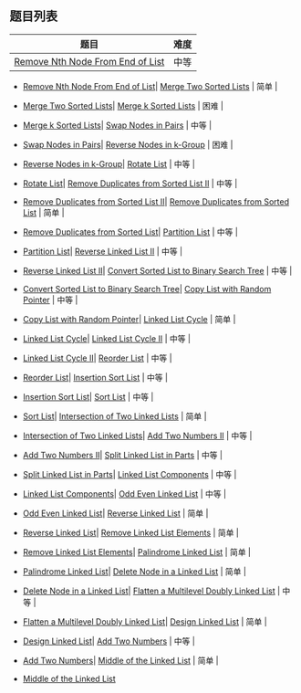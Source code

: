 ## 题目列表  
| 题目 | 难度 |  
|:---:|:---:|  
| [Remove Nth Node From End of List](remove-nth-node-from-end-of-list/question.md) | 中等 |   
  
 * [Remove Nth Node From End of List](/home/scy/PycharmProjects/leetcode_book/book/linked-list/remove-nth-node-from-end-of-list/question.md)| [Merge Two Sorted Lists](merge-two-sorted-lists/question.md) | 简单 |   
  
 * [Merge Two Sorted Lists](/home/scy/PycharmProjects/leetcode_book/book/linked-list/merge-two-sorted-lists/question.md)| [Merge k Sorted Lists](merge-k-sorted-lists/question.md) | 困难 |   
  
 * [Merge k Sorted Lists](/home/scy/PycharmProjects/leetcode_book/book/linked-list/merge-k-sorted-lists/question.md)| [Swap Nodes in Pairs](swap-nodes-in-pairs/question.md) | 中等 |   
  
 * [Swap Nodes in Pairs](/home/scy/PycharmProjects/leetcode_book/book/linked-list/swap-nodes-in-pairs/question.md)| [Reverse Nodes in k-Group](reverse-nodes-in-k-group/question.md) | 困难 |   
  
 * [Reverse Nodes in k-Group](/home/scy/PycharmProjects/leetcode_book/book/linked-list/reverse-nodes-in-k-group/question.md)| [Rotate List](rotate-list/question.md) | 中等 |   
  
 * [Rotate List](/home/scy/PycharmProjects/leetcode_book/book/linked-list/rotate-list/question.md)| [Remove Duplicates from Sorted List II](remove-duplicates-from-sorted-list-ii/question.md) | 中等 |   
  
 * [Remove Duplicates from Sorted List II](/home/scy/PycharmProjects/leetcode_book/book/linked-list/remove-duplicates-from-sorted-list-ii/question.md)| [Remove Duplicates from Sorted List](remove-duplicates-from-sorted-list/question.md) | 简单 |   
  
 * [Remove Duplicates from Sorted List](/home/scy/PycharmProjects/leetcode_book/book/linked-list/remove-duplicates-from-sorted-list/question.md)| [Partition List](partition-list/question.md) | 中等 |   
  
 * [Partition List](/home/scy/PycharmProjects/leetcode_book/book/linked-list/partition-list/question.md)| [Reverse Linked List II](reverse-linked-list-ii/question.md) | 中等 |   
  
 * [Reverse Linked List II](/home/scy/PycharmProjects/leetcode_book/book/linked-list/reverse-linked-list-ii/question.md)| [Convert Sorted List to Binary Search Tree](convert-sorted-list-to-binary-search-tree/question.md) | 中等 |   
  
 * [Convert Sorted List to Binary Search Tree](/home/scy/PycharmProjects/leetcode_book/book/linked-list/convert-sorted-list-to-binary-search-tree/question.md)| [Copy List with Random Pointer](copy-list-with-random-pointer/question.md) | 中等 |   
  
 * [Copy List with Random Pointer](/home/scy/PycharmProjects/leetcode_book/book/linked-list/copy-list-with-random-pointer/question.md)| [Linked List Cycle](linked-list-cycle/question.md) | 简单 |   
  
 * [Linked List Cycle](/home/scy/PycharmProjects/leetcode_book/book/linked-list/linked-list-cycle/question.md)| [Linked List Cycle II](linked-list-cycle-ii/question.md) | 中等 |   
  
 * [Linked List Cycle II](/home/scy/PycharmProjects/leetcode_book/book/linked-list/linked-list-cycle-ii/question.md)| [Reorder List](reorder-list/question.md) | 中等 |   
  
 * [Reorder List](/home/scy/PycharmProjects/leetcode_book/book/linked-list/reorder-list/question.md)| [Insertion Sort List](insertion-sort-list/question.md) | 中等 |   
  
 * [Insertion Sort List](/home/scy/PycharmProjects/leetcode_book/book/linked-list/insertion-sort-list/question.md)| [Sort List](sort-list/question.md) | 中等 |   
  
 * [Sort List](/home/scy/PycharmProjects/leetcode_book/book/linked-list/sort-list/question.md)| [Intersection of Two Linked Lists](intersection-of-two-linked-lists/question.md) | 简单 |   
  
 * [Intersection of Two Linked Lists](/home/scy/PycharmProjects/leetcode_book/book/linked-list/intersection-of-two-linked-lists/question.md)| [Add Two Numbers II](add-two-numbers-ii/question.md) | 中等 |   
  
 * [Add Two Numbers II](/home/scy/PycharmProjects/leetcode_book/book/linked-list/add-two-numbers-ii/question.md)| [Split Linked List in Parts](split-linked-list-in-parts/question.md) | 中等 |   
  
 * [Split Linked List in Parts](/home/scy/PycharmProjects/leetcode_book/book/linked-list/split-linked-list-in-parts/question.md)| [Linked List Components](linked-list-components/question.md) | 中等 |   
  
 * [Linked List Components](/home/scy/PycharmProjects/leetcode_book/book/linked-list/linked-list-components/question.md)| [Odd Even Linked List](odd-even-linked-list/question.md) | 中等 |   
  
 * [Odd Even Linked List](/home/scy/PycharmProjects/leetcode_book/book/linked-list/odd-even-linked-list/question.md)| [Reverse Linked List](reverse-linked-list/question.md) | 简单 |   
  
 * [Reverse Linked List](/home/scy/PycharmProjects/leetcode_book/book/linked-list/reverse-linked-list/question.md)| [Remove Linked List Elements](remove-linked-list-elements/question.md) | 简单 |   
  
 * [Remove Linked List Elements](/home/scy/PycharmProjects/leetcode_book/book/linked-list/remove-linked-list-elements/question.md)| [Palindrome Linked List](palindrome-linked-list/question.md) | 简单 |   
  
 * [Palindrome Linked List](/home/scy/PycharmProjects/leetcode_book/book/linked-list/palindrome-linked-list/question.md)| [Delete Node in a Linked List](delete-node-in-a-linked-list/question.md) | 简单 |   
  
 * [Delete Node in a Linked List](/home/scy/PycharmProjects/leetcode_book/book/linked-list/delete-node-in-a-linked-list/question.md)| [Flatten a Multilevel Doubly Linked List](flatten-a-multilevel-doubly-linked-list/question.md) | 中等 |   
  
 * [Flatten a Multilevel Doubly Linked List](/home/scy/PycharmProjects/leetcode_book/book/linked-list/flatten-a-multilevel-doubly-linked-list/question.md)| [Design Linked List](design-linked-list/question.md) | 简单 |   
  
 * [Design Linked List](/home/scy/PycharmProjects/leetcode_book/book/linked-list/design-linked-list/question.md)| [Add Two Numbers](add-two-numbers/question.md) | 中等 |   
  
 * [Add Two Numbers](/home/scy/PycharmProjects/leetcode_book/book/linked-list/add-two-numbers/question.md)| [Middle of the Linked List](middle-of-the-linked-list/question.md) | 简单 |   
  
 * [Middle of the Linked List](/home/scy/PycharmProjects/leetcode_book/book/linked-list/middle-of-the-linked-list/question.md)